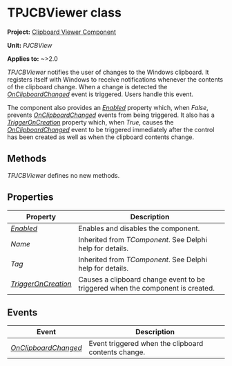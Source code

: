 # TPJCBViewer class

**Project:** [Clipboard Viewer Component](../../index.md)

**Unit:** _PJCBView_

**Applies to:** ~>2.0

_TPJCBViewer_ notifies the user of changes to the Windows clipboard. It registers itself with Windows to receive notifications whenever the contents of the clipboard change. When a change is detected the [_OnClipboardChanged_](./TPJCBViewer-OnClipboardChanged.md) event is triggered. Users handle this event.

The component also provides an [_Enabled_](./TPJCBViewer-Enabled.md) property which, when _False_, prevents [_OnClipboardChanged_](./TPJCBViewer-OnClipboardChanged.md) events from being triggered. It also has a [_TriggerOnCreation_](./TPJCBViewer-TriggerOnCreation.md) property which, when _True_, causes the [_OnClipboardChanged_](./TPJCBViewer-OnClipboardChanged.md) event to be triggered immediately after the control has been created as well as when the clipboard contents change.

## Methods

_TPJCBViewer_ defines no new methods.

## Properties

| Property | Description |
|----------|-------------|
| [_Enabled_](./TPJCBViewer-Enabled.md) | Enables and disables the component. |
| _Name_ | Inherited from _TComponent_. See Delphi help for details. |
| _Tag_ | Inherited from _TComponent_. See Delphi help for details. |
| [_TriggerOnCreation_](./TPJCBViewer-TriggerOnCreation.md) | Causes a clipboard change event to be triggered when the component is created. |

## Events

| Event | Description |
|-------|-------------|
| [_OnClipboardChanged_](./TPJCBViewer-OnClipboardChanged.md) | Event triggered when the clipboard contents change. |
